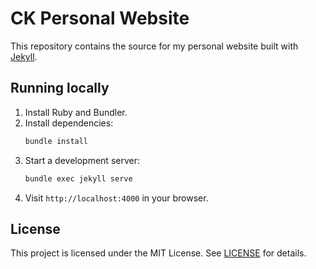 # CK Personal Website

This repository contains the source for my personal website built with [Jekyll](https://jekyllrb.com/).

## Running locally

1. Install Ruby and Bundler.
2. Install dependencies:
   ```bash
   bundle install
   ```
3. Start a development server:
   ```bash
   bundle exec jekyll serve
   ```
4. Visit `http://localhost:4000` in your browser.

## License

This project is licensed under the MIT License. See [LICENSE](LICENSE) for details.
